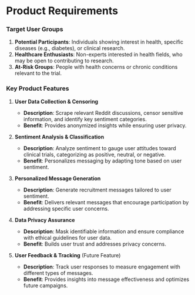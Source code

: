 # Product Requirements

### Target User Groups
1. **Potential Participants**: Individuals showing interest in health, specific diseases (e.g., diabetes), or clinical research.
2. **Healthcare Enthusiasts**: Non-experts interested in health fields, who may be open to contributing to research.
3. **At-Risk Groups**: People with health concerns or chronic conditions relevant to the trial.

### Key Product Features

1. **User Data Collection & Censoring**
   - **Description**: Scrape relevant Reddit discussions, censor sensitive information, and identify key sentiment categories.
   - **Benefit**: Provides anonymized insights while ensuring user privacy.

2. **Sentiment Analysis & Classification**
   - **Description**: Analyze sentiment to gauge user attitudes toward clinical trials, categorizing as positive, neutral, or negative.
   - **Benefit**: Personalizes messaging by adapting tone based on user sentiment.

3. **Personalized Message Generation**
   - **Description**: Generate recruitment messages tailored to user sentiment.
   - **Benefit**: Delivers relevant messages that encourage participation by addressing specific user concerns.

4. **Data Privacy Assurance**
   - **Description**: Mask identifiable information and ensure compliance with ethical guidelines for user data.
   - **Benefit**: Builds user trust and addresses privacy concerns.

5. **User Feedback & Tracking** (Future Feature)
   - **Description**: Track user responses to measure engagement with different types of messages.
   - **Benefit**: Provides insights into message effectiveness and optimizes future campaigns.